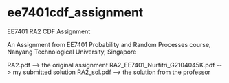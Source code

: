 # ee7401cdf_assignment
EE7401 RA2 CDF Assignment

An Assignment from EE7401 Probability and Random Processes course, Nanyang Technological University, Singapore

RA2.pdf --> the original assignment
RA2_EE7401_Nurfitri_G2104045K.pdf --> my submitted solution
RA2_sol.pdf --> the solution from the professor
